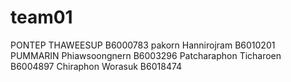 # team01
PONTEP THAWEESUP B6000783
pakorn Hannirojram B6010201
PUMMARIN Phiawsoongnern B6003296
Patcharaphon Ticharoen B6004897
Chiraphon Worasuk B6018474